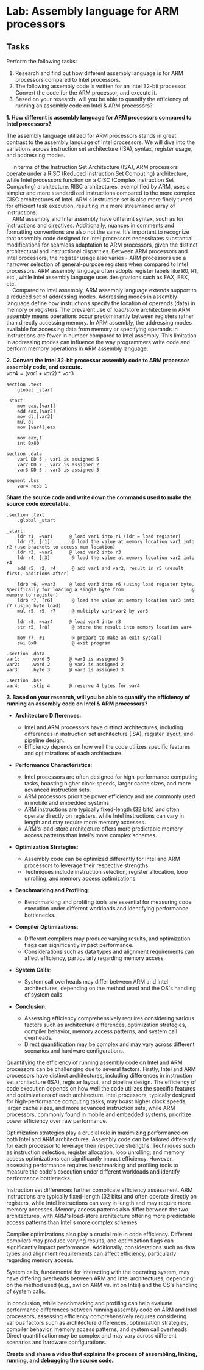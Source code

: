 # Lab: Assembly language for ARM processors

## Tasks
Perform the following tasks:  
1. Research and find out how different assembly language is for ARM processors compared to Intel processors.
2. The following assembly code is written for an Intel 32-bit processor. Convert the code for the ARM processor, and execute it.
3. Based on your research, will you be able to quantify the efficiency of running an assembly code on Intel & ARM processors?


**1. How different is assembly language for ARM processors compared to Intel processors?**

The assembly language utilized for ARM processors stands in great contrast to the assembly language of Intel processors. We will dive into the variations across instruction set architecture (ISA), syntax, register usage, and addressing modes.

&nbsp;&nbsp;&nbsp;&nbsp;In terms of the Instruction Set Architecture (ISA), ARM processors operate under a RISC (Reduced Instruction Set Computing) architecture, while Intel processors function on a CISC (Complex Instruction Set Computing) architecture. RISC architectures, exemplified by ARM, uses a simpler and more standardized instructions compared to the more complex CISC architectures of Intel. ARM's instruction set is also more finely tuned for efficient task execution, resulting in a more streamlined array of instructions.  
&nbsp;&nbsp;&nbsp;&nbsp;ARM assembly and Intel assembly have different syntax, such as for instructions and directives. Additionally, nuances in comments and formatting conventions are also not the same. It's important to recognize that assembly code designed for Intel processors necessitates substantial modifications for seamless adaptation to ARM processors, given the distinct architectural and instructional disparities. Between ARM processors and Intel processors, the register usage also varies - ARM processors use a narrower selection of general-purpose registers when compared to Intel processors. ARM assembly language often adopts register labels like R0, R1, etc., while Intel assembly language uses designations such as EAX, EBX, etc.  
&nbsp;&nbsp;&nbsp;&nbsp;Compared to Intel assembly, ARM assembly language extends support to a reduced set of addressing modes. Addressing modes in assembly language define how instructions specify the location of operands (data) in memory or registers. The prevalent use of load/store architecture in ARM assembly means operations occur predominantly between registers rather than directly accessing memory. In ARM assembly, the addressing modes available for accessing data from memory or specifying operands in instructions are fewer in number compared to Intel assembly. This limitation in addressing modes can influence the way programmers write code and perform memory operations in ARM assembly language.  

**2. Convert the Intel 32-bit processor assembly code to ARM processor assembly code, and execute.**  
$var4 = (var1+var2)*var3$

```assembly
section .text
    global _start

_start:
    mov eax,[var1]
    add eax,[var2]
    mov dl,[var3]
    mul dl
    mov [var4],eax
    
    mov eax,1
    int 0x80

section .data
    var1 DD 5 ; var1 is assigned 5
    var2 DD 2 ; var2 is assigned 2
    var3 DD 3 ; var3 is assigned 3
    
segment .bss
    var4 resb 1
```

**Share the source code and write down the commands used to make the source code executable.**
```assembly
.section .text
    .global _start

_start:
    ldr r1, =var1      @ load var1 into r1 (ldr = load register)
    ldr r2, [r1]        @ load the value at memory location var1 into r2 (use brackets to access mem location)
    ldr r3, =var2      @ load var2 into r3
    ldr r4, [r3]        @ load the value at memory location var2 into r4
    add r5, r2, r4      @ add var1 and var2, result in r5 (result first, additions after)
    
    ldrb r6, =var3     @ load var3 into r6 (using load register byte, specifically for loading a single byte from                         @ memory to register)
    ldrb r7, [r6]       @ load the value at memory location var3 into r7 (using byte load)
    mul r5, r5, r7      @ multiply var1+var2 by var3
    
    ldr r8, =var4      @ load var4 into r8
    str r5, [r8]        @ store the result into memory location var4
    
    mov r7, #1          @ prepare to make an exit syscall
    swi 0x0             @ exit program

.section .data
var1:    .word 5       @ var1 is assigned 5
var2:    .word 2       @ var2 is assigned 2
var3:    .byte 3       @ var3 is assigned 3

.section .bss
var4:    .skip 4       @ reserve 4 bytes for var4
```
**3. Based on your research, will you be able to quantify the efficiency of running an assembly code on Intel & ARM processors?**

- **Architecture Differences**:
  - Intel and ARM processors have distinct architectures, including differences in instruction set architecture (ISA), register layout, and pipeline design.
  - Efficiency depends on how well the code utilizes specific features and optimizations of each architecture.

- **Performance Characteristics**:
  - Intel processors are often designed for high-performance computing tasks, boasting higher clock speeds, larger cache sizes, and more advanced instruction sets.
  - ARM processors prioritize power efficiency and are commonly used in mobile and embedded systems.
  - ARM instructions are typically fixed-length (32 bits) and often operate directly on registers, while Intel instructions can vary in length and may require more memory accesses.
  - ARM's load-store architecture offers more predictable memory access patterns than Intel's more complex schemes.

- **Optimization Strategies**:
  - Assembly code can be optimized differently for Intel and ARM processors to leverage their respective strengths.
  - Techniques include instruction selection, register allocation, loop unrolling, and memory access optimizations.

- **Benchmarking and Profiling**:
  - Benchmarking and profiling tools are essential for measuring code execution under different workloads and identifying performance bottlenecks.
  
- **Compiler Optimizations**:
  - Different compilers may produce varying results, and optimization flags can significantly impact performance.
  - Considerations such as data types and alignment requirements can affect efficiency, particularly regarding memory access.

- **System Calls**:
  - System call overheads may differ between ARM and Intel architectures, depending on the method used and the OS's handling of system calls.

- **Conclusion**:
  - Assessing efficiency comprehensively requires considering various factors such as architecture differences, optimization strategies, compiler behavior, memory access patterns, and system call overheads.
  - Direct quantification may be complex and may vary across different scenarios and hardware configurations.


Quantifying the efficiency of running assembly code on Intel and ARM processors can be challenging due to several factors. Firstly, Intel and ARM processors have distinct architectures, including differences in instruction set architecture (ISA), register layout, and pipeline design. The efficiency of code execution depends on how well the code utilizes the specific features and optimizations of each architecture. Intel processors, typically designed for high-performance computing tasks, may boast higher clock speeds, larger cache sizes, and more advanced instruction sets, while ARM processors, commonly found in mobile and embedded systems, prioritize power efficiency over raw performance.

Optimization strategies play a crucial role in maximizing performance on both Intel and ARM architectures. Assembly code can be tailored differently for each processor to leverage their respective strengths. Techniques such as instruction selection, register allocation, loop unrolling, and memory access optimizations can significantly impact efficiency. However, assessing performance requires benchmarking and profiling tools to measure the code's execution under different workloads and identify performance bottlenecks.

Instruction set differences further complicate efficiency assessment. ARM instructions are typically fixed-length (32 bits) and often operate directly on registers, while Intel instructions can vary in length and may require more memory accesses. Memory access patterns also differ between the two architectures, with ARM's load-store architecture offering more predictable access patterns than Intel's more complex schemes.

Compiler optimizations also play a crucial role in code efficiency. Different compilers may produce varying results, and optimization flags can significantly impact performance. Additionally, considerations such as data types and alignment requirements can affect efficiency, particularly regarding memory access.

System calls, fundamental for interacting with the operating system, may have differing overheads between ARM and Intel architectures, depending on the method used (e.g., swi on ARM vs. int on Intel) and the OS's handling of system calls.

In conclusion, while benchmarking and profiling can help evaluate performance differences between running assembly code on ARM and Intel processors, assessing efficiency comprehensively requires considering various factors such as architecture differences, optimization strategies, compiler behavior, memory access patterns, and system call overheads. Direct quantification may be complex and may vary across different scenarios and hardware configurations.

**Create and share a video that explains the process of assembling, linking, running, and debugging the source code.**
